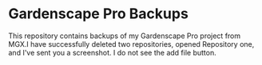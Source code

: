 # Gardenscape Pro Backups

This repository contains backups of my Gardenscape Pro project from MGX.I have successfully deleted two repositories, opened Repository one, and I've sent you a screenshot. I do not see the add file button. 
